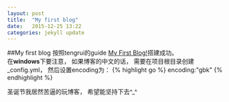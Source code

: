 ```yaml
---
layout: post
title:  "My first blog"
date:   2015-12-25 13:22
categories: jekyll update
---
```

##My first blog
按照tengrui的guide [My First Blog!](http://tengrui.cc/blog/2014/12/23/my-first-blog/)搭建成功。   
在**windows**下要注意， 如果博客的中文的话， 需要在项目根目录创建_config.yml， 然后设置encoding为：
{% highlight go %}
encoding:"gbk"
{% endhighlight %}

圣诞节我居然苦逼的玩博客， 希望能坚持下去^_^